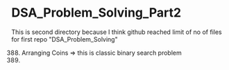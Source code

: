 # DSA_Problem_Solving_Part2
This is second directory because I think github reached limit of no of files for first repo "DSA_Problem_Solving"

388. Arranging Coins => this is classic binary search problem
389. 
